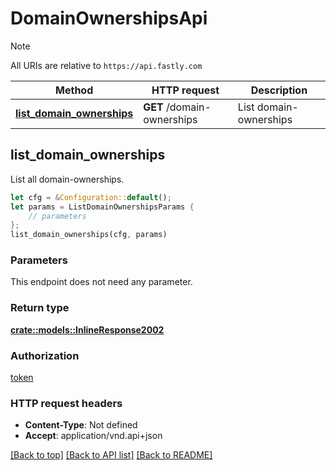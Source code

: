 # DomainOwnershipsApi

> [!NOTE]
> All URIs are relative to `https://api.fastly.com`

Method | HTTP request | Description
------ | ------------ | -----------
[**list_domain_ownerships**](DomainOwnershipsApi.md#list_domain_ownerships) | **GET** /domain-ownerships | List domain-ownerships



## list_domain_ownerships

List all domain-ownerships.

```rust
let cfg = &Configuration::default();
let params = ListDomainOwnershipsParams {
    // parameters
};
list_domain_ownerships(cfg, params)
```

### Parameters

This endpoint does not need any parameter.

### Return type

[**crate::models::InlineResponse2002**](InlineResponse2002.md)

### Authorization

[token](../README.md#token)

### HTTP request headers

- **Content-Type**: Not defined
- **Accept**: application/vnd.api+json

[[Back to top]](#) [[Back to API list]](../README.md#documentation-for-api-endpoints) [[Back to README]](../README.md)

